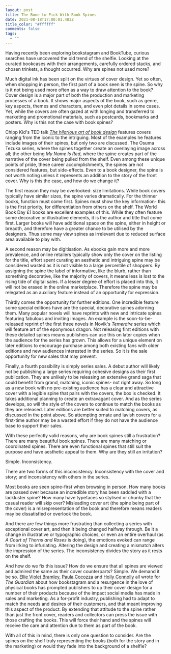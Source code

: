 ```yaml
---
layout: post
title: The Bone to Pick With Book Spines
date: 2021-08-18T17:00:01.483Z
title_color: "#ffffff"
comments: false
tags:
  - ""
---
```

Having recently been exploring bookstagram and BookTube, curious searches have uncovered the old trend of the shelfie. Looking at the curated bookcases with their arrangements, carefully ordered stacks, and chosen trinkets, a thought occurred. Why are spines not used more?

Much digital ink has been spilt on the virtues of cover design. Yet so often, when shopping in person, the first part of a book seen is the spine. So why is it not being used more often as a way to draw attention to the book? Cover design is a major part of both the production and marketing processes of a book. It shows major aspects of the book, such as genre, key aspects, themes and characters, and even plot details in some cases. Yet, while the covers are often gazed at with longing and transferred to marketing and promotional materials, such as postcards, bookmarks and posters. Why is this not the case with book spines?

Chipp Kid's TED talk *[The hilarious art of book design](https://www.youtube.com/watch?v=cC0KxNeLp1E)* features covers ranging from the iconic to the intriguing. Most of the examples he features include images of their spines, but only two are discussed. The Osuma Tezuka series, where the spines together create an overlaying image across all; the other being *My Name Is Red*, where the spine creates part of the narrative of the cover being pulled from the shelf. Even among these unique points of pride, these career accomplishments, the spines are not considered features, but side-effects. Even to a book designer, the spine is not worth noting unless it represents an addition to the story of the front cover. Why is this the case, and how do we change it?

The first reason they may be overlooked: size limitations. While book covers typically have similar sizes, the spine varies dramatically. For the thinner books, function must come first. Spines must show the key information- this is the first priority, for differentiation from others on the shelf. The World Book Day £1 books are excellent examples of this. While they often feature some decorative or illustrative elements, it is the author and title that come first. Larger books will have additional space on the spine, either in height or breadth, and therefore have a greater chance to be utilised by the designers. Thus some may view spines as irrelevant due to reduced surface area available to play with.

A second reason may be digitisation. As ebooks gain more and more prevalence, and online retailers typically show only the cover on the listing for the title, effort spent curating an aesthetic and intriguing spine may be considered wasted as it is not visible to a large percentile of shoppers. By assigning the spine the label of informative, like the blurb, rather than something decorative, like the majority of covers, it means less is lost to the rising tide of digital sales. If a lesser degree of effort is placed into this, it will not be erased in the online marketplace. Therefore the spine may be relegated as an auxiliary feature instead of an opportunity for expression.

Thirdly comes the opportunity for further editions. One incredible feature some special editions have are the special, decorative spines adorning them. Many popular novels will have reprints with new and intricate spines featuring fabulous and inviting images. An example is the soon-to-be-released reprint of the first three novels in Novik's *Temeraire* series which will feature art of the eponymous dragon. Not releasing first editions with these detailed spines means publishers can use this on later copies when the audience for the series has grown. This allows for a unique element on later editions to encourage purchase among both existing fans with older editions and new audiences interested in the series. So it is the sale opportunity for new sales that may prevent.

Finally, a fourth possibility is simply series sales. A debut author will likely not be publishing a large series requiring cohesive designs as their first publication. They are unlikely to be releasing an extensive grand saga that could benefit from grand, matching, iconic spines- not right away. So long as a new book with no pre-existing audience has a clear and attractive cover with a legible spine that pairs with the covers, the box is checked. It takes additional planning to create an extravagant cover. And as the series develops, so will the style of the covers to continue to match the books as they are released. Later editions are better suited to matching covers, as discussed in the point above. So attempting ornate and lavish covers for a first-time author may be a wasted effort if they do not have the audience base to support their sales.

With these perfectly valid reasons, why are book spines still a frustration? There are many beautiful book spines. There are many matching or coordinated spines. There are even functional spines that still suit the purpose and have aesthetic appeal to them. Why are they still an irritation?

Simple. Inconsistency.

There are two forms of this inconsistency. Inconsistency with the cover and story; and inconsistency with others in the series.

Most books are seen spine-first when browsing in person. How many books are passed over because an incredible story has been saddled with a lackluster spine? How many have typefaces so stylised or chunky that the casual reader will skip over? Misleading cover art (the spine being part of the cover) is a misrepresentation of the book and therefore means readers may be dissatisfied or overlook the book.

And there are few things more frustrating than collecting a series with exceptional cover art, and then it being changed halfway through. Be it a change in illustrative or typographic choices, or even an entire overhaul (as *A Court of Thorns and Roses* is doing), the emotions evoked can range from irking to infuriating. Altering the design and creating a mismatch alters the impression of the series. The inconsistency divides the story as it rests on the shelf.

And how do we fix this issue? How do we ensure that all spines are viewed and admired the same as their cover counterparts? Simple. We demand it be so. [Ellie Violet Bramley](https://www.theguardian.com/books/2021/apr/18/in-the-instagram-age-you-actually-can-judge-a-book-by-its-cover), [Paula Cocozza](https://www.theguardian.com/books/2017/apr/27/how-ebooks-lost-their-shine-kindles-look-clunky-unhip-) and [Holly Connolly](https://www.theguardian.com/books/2018/aug/28/is-social-media-influencing-book-cover-design) all wrote for *The Guardian* about how bookstagram and a resurgence in the love of physical books has prompted publishers to up their cover design for a number of their products because of the impact social media has made in sales and marketing. As a for-profit industry, publishing had to adapt to match the needs and desires of their customers, and that meant improving this aspect of the product. By extending that attitude to the spine rather than just the front cover, readers and collectors can press the issue with those crafting the books. This will force their hand and the spines will receive the care and attention due to them as part of the book.

With all of this in mind, there is only one question to consider. Are the spines on the shelf truly representing the books (both for the story and in the marketing) or would they fade into the background of a shelfie?